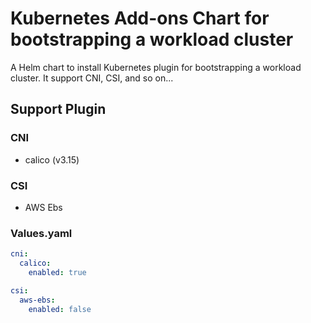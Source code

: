 # Kubernetes Add-ons Chart for bootstrapping a workload cluster

A Helm chart to install Kubernetes plugin for bootstrapping a workload cluster.
It support CNI, CSI, and so on...

## Support Plugin

### CNI
- calico (v3.15)
### CSI
- AWS Ebs 

### Values.yaml
```yaml
cni:
  calico:
    enabled: true

csi:
  aws-ebs:
    enabled: false
```
